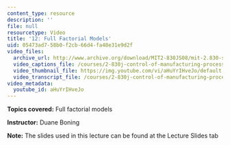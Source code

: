 ```yaml
---
content_type: resource
description: ''
file: null
resourcetype: Video
title: '12: Full Factorial Models'
uid: 05473ad7-58b0-f2cb-66d4-fa48e31e9d2f
video_files:
  archive_url: http://www.archive.org/download/MIT2-830JS08/mit-2.830-s08-lec12_300k.mp4
  video_captions_file: /courses/2-830j-control-of-manufacturing-processes-sma-6303-spring-2008/971e9d9b814e5da898c64911359a5821_aHuYrIHveJo.vtt
  video_thumbnail_file: https://img.youtube.com/vi/aHuYrIHveJo/default.jpg
  video_transcript_file: /courses/2-830j-control-of-manufacturing-processes-sma-6303-spring-2008/930f0c4c6909c5824410b5f703cc78bf_aHuYrIHveJo.pdf
video_metadata:
  youtube_id: aHuYrIHveJo
---
```


**Topics covered:** Full factorial models

**Instructor:** Duane Boning

**Note:** The slides used in this lecture can be found at the Lecture Slides tab